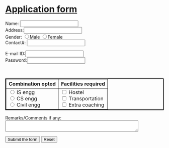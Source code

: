 <html>
 <head> 
  <title> Form with table </title> 
 </head> 
 <body> 
  <form> 
   <h1><u>Application form</u></h1> 
         Name: <input type="text" name="your name" maxlength="25"> 
   <br> Address:<input type="text" name="Addr"> 
   <br> Gender: <input type="radio" name="Gndr" value="M">Male 
                <input type="radio" name="Gndr" valur="F">Female 
   <br> Contact#: <input type="text" name="Cnum"> 
   <p> E-mail ID:<input type="text" name="email"><br>
       Password:<input type="PASSWORD" mame="pwd"></p> 
   <br> 
   <table border="2" bordercolor="black" cellpadding="5"> 
    <tbody> 
     <tr> 
      <th>Combination opted</th> 
      <th>Facilities required </th> 
     </tr> 
     <tr> 
      <td><input type="radio" name="course" value="ISE"> IS engg<br> 
          <input type="radio" name="course" value="CSE"> CS engg<br> 
          <input type="radio" name="course" value="CE"> Civil engg </td> 
      <td> <input type="checkbox" name="hstl" value="yes"> Hostel <br>
           <input type="checkbox" name="tr" value="yes"> Transportation <br> 
           <input type="checkbox" name="coaching" valut="yes"> Extra coaching <br> </td> 
     </tr> 
    </tbody> 
   </table> 
   <p> Remarks/Comments if any: <br> <textarea name="comment" rows="2" cols="50">
     </textarea> </p> 
   <input type="submit" value="Submit the form"> 
   <input type="Reset"> 
  </form> 
 </body>
</html>
